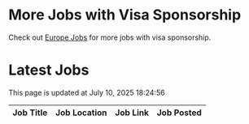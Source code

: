 # More Jobs with Visa Sponsorship

Check out [Europe Jobs](https://github.com/sureshparimi/europejobs#latest-jobs) for more jobs with visa sponsorship.

# Latest Jobs

This page is updated at July 10, 2025 18:24:56

| Job Title | Job Location | Job Link | Job Posted |
| --- | --- | --- | --- |

